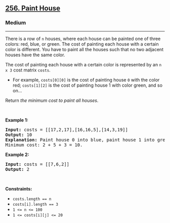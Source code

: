 <h2><a href="https://leetcode.com/problems/paint-house/">256. Paint House</a></h2><h3>Medium</h3><hr><div style="user-select: auto;"><p style="user-select: auto;">There is a row of <code style="user-select: auto;">n</code> houses, where each house can be painted one of three colors: red, blue, or green. The cost of painting each house with a certain color is different. You have to paint all the houses such that no two adjacent houses have the same color.</p>

<p style="user-select: auto;">The cost of painting each house with a certain color is represented by an <code style="user-select: auto;">n x 3</code> cost matrix <code style="user-select: auto;">costs</code>.</p>

<ul style="user-select: auto;">
	<li style="user-select: auto;">For example, <code style="user-select: auto;">costs[0][0]</code> is the cost of painting house <code style="user-select: auto;">0</code> with the color red; <code style="user-select: auto;">costs[1][2]</code> is the cost of painting house 1 with color green, and so on...</li>
</ul>

<p style="user-select: auto;">Return <em style="user-select: auto;">the minimum cost to paint all houses</em>.</p>

<p style="user-select: auto;">&nbsp;</p>
<p style="user-select: auto;"><strong style="user-select: auto;">Example 1:</strong></p>

<pre style="user-select: auto;"><strong style="user-select: auto;">Input:</strong> costs = [[17,2,17],[16,16,5],[14,3,19]]
<strong style="user-select: auto;">Output:</strong> 10
<strong style="user-select: auto;">Explanation:</strong> Paint house 0 into blue, paint house 1 into green, paint house 2 into blue.
Minimum cost: 2 + 5 + 3 = 10.
</pre>

<p style="user-select: auto;"><strong style="user-select: auto;">Example 2:</strong></p>

<pre style="user-select: auto;"><strong style="user-select: auto;">Input:</strong> costs = [[7,6,2]]
<strong style="user-select: auto;">Output:</strong> 2
</pre>

<p style="user-select: auto;">&nbsp;</p>
<p style="user-select: auto;"><strong style="user-select: auto;">Constraints:</strong></p>

<ul style="user-select: auto;">
	<li style="user-select: auto;"><code style="user-select: auto;">costs.length == n</code></li>
	<li style="user-select: auto;"><code style="user-select: auto;">costs[i].length == 3</code></li>
	<li style="user-select: auto;"><code style="user-select: auto;">1 &lt;= n &lt;= 100</code></li>
	<li style="user-select: auto;"><code style="user-select: auto;">1 &lt;= costs[i][j] &lt;= 20</code></li>
</ul>
</div>